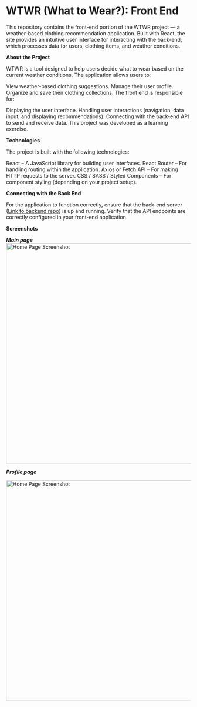 # WTWR (What to Wear?): Front End

This repository contains the front-end portion of the WTWR project — a weather-based clothing recommendation application. Built with React, the site provides an intuitive user interface for interacting with the back-end, which processes data for users, clothing items, and weather conditions.

**About the Project**

WTWR is a tool designed to help users decide what to wear based on the current weather conditions. The application allows users to:

View weather-based clothing suggestions.
Manage their user profile.
Organize and save their clothing collections.
The front end is responsible for:

Displaying the user interface.
Handling user interactions (navigation, data input, and displaying recommendations).
Connecting with the back-end API to send and receive data.
This project was developed as a learning exercise.

**Technologies**

The project is built with the following technologies:

React – A JavaScript library for building user interfaces.
React Router – For handling routing within the application.
Axios or Fetch API – For making HTTP requests to the server.
CSS / SASS / Styled Components – For component styling (depending on your project setup).

**Connecting with the Back End**

For the application to function correctly, ensure that the back-end server ([Link to backend repo](https://github.com/Embox99/se_project_express)) is up and running. Verify that the API endpoints are correctly configured in your front-end application

**Screenshots**

***Main page***
<img src="https://ibb.co/rbYtw9d" alt="Home Page Screenshot" width="600" />

***Profile page***

<img src="https://ibb.co/jJGnqWk" alt="Home Page Screenshot" width="600" />




